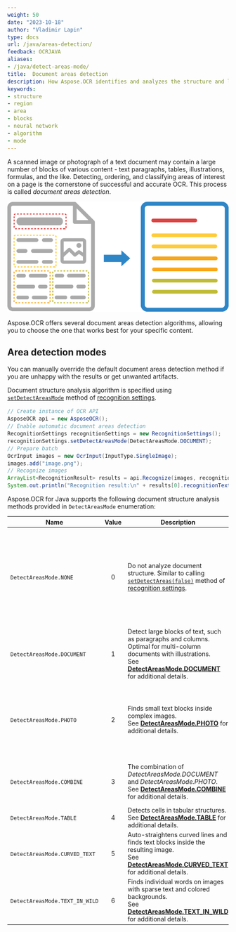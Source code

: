 ```yaml
---
weight: 50
date: "2023-10-18"
author: "Vladimir Lapin"
type: docs
url: /java/areas-detection/
feedback: OCRJAVA
aliases:
- /java/detect-areas-mode/
title:  Document areas detection
description: How Aspose.OCR identifies and analyzes the structure and layout of the image during recognition.
keywords:
- structure
- region
- area
- blocks
- neural network
- algorithm
- mode
---
```


A scanned image or photograph of a text document may contain a large number of blocks of various content - text paragraphs, tables, illustrations, formulas, and the like. Detecting, ordering, and classifying areas of interest on a page is the cornerstone of successful and accurate OCR. This process is called _document areas detection_.

![Document structure analysis and recognition](structure-analysis.png)

Aspose.OCR offers several document areas detection algorithms, allowing you to choose the one that works best for your specific content.

## Area detection modes

You can manually override the default document areas detection method if you are unhappy with the results or get unwanted artifacts.

Document structure analysis algorithm is specified using [`setDetectAreasMode`](https://reference.aspose.com/ocr/java/com.aspose.ocr/RecognitionSettings#setDetectAreasMode-com.aspose.ocr.DetectAreasMode-) method of [recognition settings](https://reference.aspose.com/ocr/java/com.aspose.ocr/RecognitionSettings).

```java
// Create instance of OCR API
AsposeOCR api = new AsposeOCR();
// Enable automatic document areas detection
RecognitionSettings recognitionSettings = new RecognitionSettings();
recognitionSettings.setDetectAreasMode(DetectAreasMode.DOCUMENT);
// Prepare batch
OcrInput images = new OcrInput(InputType.SingleImage);
images.add("image.png");
// Recognize images
ArrayList<RecognitionResult> results = api.Recognize(images, recognitionSettings);
System.out.println("Recognition result:\n" + results[0].recognitionText + "\n\n");
```

Aspose.OCR for Java supports the following document structure analysis methods provided in `DetectAreasMode` enumeration:

Name              | Value | Description | Use cases
----------------- | :---: | ----------- | ---------
`DetectAreasMode.NONE` | 0 | Do not analyze document structure. Similar to calling [`setDetectAreas(false)`](https://reference.aspose.com/ocr/java/com.aspose.ocr/RecognitionSettings#setDetectAreas-boolean-) method of [recognition settings](https://reference.aspose.com/ocr/java/com.aspose.ocr/RecognitionSettings). | Simple images containing a few lines of text without illustrations or formatting.<br />Applications requiring maximum recognition speed<br />Web applications
`DetectAreasMode.DOCUMENT` | 1 | Detect large blocks of text, such as paragraphs and columns. Optimal for multi-column documents with illustrations.<br />See [**DetectAreasMode.DOCUMENT**](/ocr/java/areas-detection/document/) for additional details. | Contracts<br />Books<br />Articles<br />Newspapers<br />High-quality scans
`DetectAreasMode.PHOTO` | 2 | Finds small text blocks inside complex images.<br />See [**DetectAreasMode.PHOTO**](/ocr/java/areas-detection/photo/) for additional details. | Driver’s licenses<br />Social security cards<br />Government and work IDs<br />Visas<br />Photos<br />Screenshots<br />Advertisements
`DetectAreasMode.COMBINE` | 3 | The combination of _DetectAreasMode.DOCUMENT_ and _DetectAreasMode.PHOTO_.<br />See [**DetectAreasMode.COMBINE**](/ocr/java/areas-detection/combine/) for additional details. | Posters<br />Billboards<br />Datasheets<br />Random photos<br />Batch recognition
`DetectAreasMode.TABLE` | 4 | Detects cells in tabular structures.<br />See [**DetectAreasMode.TABLE**](/ocr/java/areas-detection/table/) for additional details. | Tables<br />Invoices
`DetectAreasMode.CURVED_TEXT` | 5 | Auto-straightens curved lines and finds text blocks inside the resulting image.<br />See [**DetectAreasMode.CURVED_TEXT**](/ocr/java/areas-detection/curved_text/) for additional details. | Photos of books, magazine articles, and other curved pages.
`DetectAreasMode.TEXT_IN_WILD` | 6 | Finds individual words on images with sparse text and colored backgrounds.<br />See [**DetectAreasMode.TEXT_IN_WILD**](/ocr/java/areas-detection/text-in-wild/) for additional details. | Street photos<br />Price tags<br />Food labels<br />Menus<br />Catalogs<br />Ads
